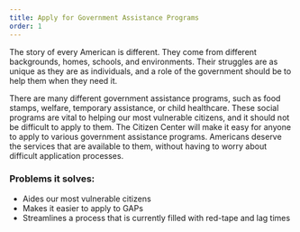 ```yaml
---
title: Apply for Government Assistance Programs
order: 1
---
```


The story of every American is different. They come from different backgrounds, homes, schools, and environments. Their struggles are as unique as they are as individuals, and a role of the government should be to help them when they need it.

There are many different government assistance programs, such as food stamps, welfare, temporary assistance, or child healthcare. These social programs are vital to helping our most vulnerable citizens, and it should not be difficult to apply to them. The Citizen Center will make it easy for anyone to apply to various government assistance programs. Americans deserve the services that are available to them, without having to worry about difficult application processes.

### Problems it solves:
- Aides our most vulnerable citizens
- Makes it easier to apply to GAPs
- Streamlines a process that is currently filled with red-tape and lag times
